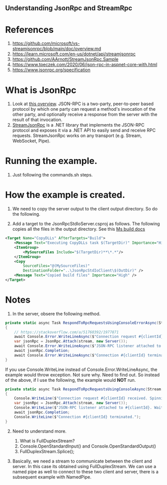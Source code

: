 ## Understanding JsonRpc and StreamRpc

# References
1. https://github.com/microsoft/vs-streamjsonrpc/blob/main/doc/overview.md
2. https://learn.microsoft.com/en-us/dotnet/api/streamjsonrpc
3. https://github.com/AArnott/StreamJsonRpc.Sample
4. https://www.tpeczek.com/2020/06/json-rpc-in-aspnet-core-with.html
5. https://www.jsonrpc.org/specification

# What is JsonRpc
1. Look at [this overview](https://github.com/microsoft/vs-streamjsonrpc/blob/main/doc/overview.md#protocol-overview). JSON-RPC is a two-party, peer-to-peer based protocol by which one party can request a method's invocation of the other party, and optionally receive a response from the server with the result of that invocation.
2. [StreamJsonRpc](https://github.com/microsoft/vs-streamjsonrpc/blob/main/doc/overview.md#streamjsonrpcs-role) is a .NET library that implements the JSON-RPC protocol and exposes it via a .NET API to easily send and receive RPC requests. StreamJsonRpc works on any transport (e.g. Stream, WebSocket, Pipe).

# Running the example.
1. Just following the commands.sh steps. 


# How the example is created.
1. We need to copy the server output to the client output directory. So do the following.

2. Add a target to the JsonRpcStdIoServer.csproj as follows. The following copies all the files in the output directory. See this [Ms build docs](https://learn.microsoft.com/en-us/visualstudio/msbuild/copy-task#example-2)


```xml
<Target Name="CopyDLLs" AfterTargets="Build">
    <Message Text="Executing CopyDLLs task $(TargetDir)" Importance="High" />
    <ItemGroup>
        <MySourceFiles Include="$(TargetDir)**\*.*"/>
    </ItemGroup>
    <Copy
        SourceFiles="@(MySourceFiles)"
        DestinationFolder="..\JsonRpcStdIoClient\$(OutDir)" />
    <Message Text="Copied build files" Importance="High" />
</Target>
```

# Notes
1. In the server, obsere the following method.

```cs
private static async Task RespondToRpcRequestsUsingConsoleErrorAsync(Stream stream, int clientId)
{
    // https://stackoverflow.com/a/51760392/1977871
    await Console.Error.WriteLineAsync($"Connection request #{clientId} received. Spinning off an async Task to cater to requests.");
    var jsonRpc = JsonRpc.Attach(stream, new Server());
    await Console.Error.WriteLineAsync($"JSON-RPC listener attached to #{clientId}. Waiting for requests...");
    await jsonRpc.Completion;
    await Console.Error.WriteLineAsync($"Connection #{clientId} terminated.");
}
```

If you use Console.WriteLine instead of Console.Error.WriteLineAsync, the example would throw exception. Not sure why. Need to find out. So instead of the above, if I use the following, the example would **NOT** run.


```cs
private static async Task RespondToRpcRequestsUsingConsoleAsync(Stream stream, int clientId)
{
    Console.WriteLine($"Connection request #{clientId} received. Spinning off an async Task to cater to requests.");
    var jsonRpc = JsonRpc.Attach(stream, new Server());
    Console.WriteLine($"JSON-RPC listener attached to #{clientId}. Waiting for requests...");
    await jsonRpc.Completion;
    Console.WriteLine($"Connection #{clientId} terminated.");
}
```

2. Need to understand more. 
   1. What is FullDuplexStream?
   2. Console.OpenStandardInput() and Console.OpenStandardOutput()
   3. FullDuplexStream.Splice();

3. Basically, we need a stream to communicate between the client and server. In this case its obtained using FullDuplexStream. We can use a named pipe as well to connect to these two client and server, there is a subsequent example with NamedPipe. 

